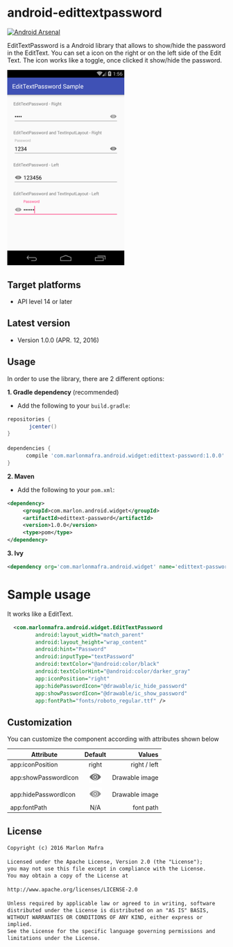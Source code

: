 android-edittextpassword
===============

[![Android Arsenal](https://img.shields.io/badge/Android%20Arsenal-android--edittextpassword-brightgreen.svg?style=flat)](http://android-arsenal.com/details/1/3548)

EditTextPassword is a Android library that allows to show/hide the password in the EditText. You can set a icon on the right or on the left side of the Edit Text.
The icon works like a toggle, once clicked it show/hide the password.

<img width="270" src="./screenshots/sample.png" />

Target platforms
---

- API level 14 or later

Latest version
---

- Version 1.0.0  (APR. 12, 2016)

Usage
---

In order to use the library, there are 2 different options:

**1. Gradle dependency** (recommended)

 - 	Add the following to your `build.gradle`:
 ```gradle
repositories {
	    jcenter()
}

dependencies {
	   compile 'com.marlonmafra.android.widget:edittext-password:1.0.0'
}
```

**2. Maven**
- Add the following to your `pom.xml`:

 ```xml
<dependency>
      <groupId>com.marlon.android.widget</groupId>
      <artifactId>edittext-password</artifactId>
      <version>1.0.0</version>
      <type>pom</type>
</dependency>
```

**3. Ivy**

 ```xml
<dependency org='com.marlonmafra.android.widget' name='edittext-password' rev='1.0.0'/>
```

# Sample usage

It works like a EditText.

```xml
  <com.marlonmafra.android.widget.EditTextPassword
         android:layout_width="match_parent"
         android:layout_height="wrap_content"
         android:hint="Password"
         android:inputType="textPassword"
         android:textColor="@android:color/black"
         android:textColorHint="@android:color/darker_gray"
         app:iconPosition="right"
         app:hidePasswordIcon="@drawable/ic_hide_password"
         app:showPasswordIcon="@drawable/ic_show_password"
         app:fontPath="fonts/roboto_regular.ttf" />
```

## Customization

You can customize the component according with attributes shown below

| Attribute             | Default       | Values  |
| ----------------------|:-------------:| -----:|
| app:iconPosition      | right         | right / left |
| app:showPasswordIcon  | <img width="30" src="./edittext-password/src/main/res/drawable-xhdpi/ic_show_password.png" /> | Drawable image |
| app:hidePasswordIcon  | <img width="30" src="./edittext-password/src/main/res/drawable-xhdpi/ic_hide_password.png" /> | Drawable image |
| app:fontPath          | N/A      |    font path |

License
---

	Copyright (c) 2016 Marlon Mafra

    Licensed under the Apache License, Version 2.0 (the "License");
    you may not use this file except in compliance with the License.
    You may obtain a copy of the License at

    http://www.apache.org/licenses/LICENSE-2.0

    Unless required by applicable law or agreed to in writing, software
    distributed under the License is distributed on an "AS IS" BASIS,
    WITHOUT WARRANTIES OR CONDITIONS OF ANY KIND, either express or implied.
    See the License for the specific language governing permissions and
    limitations under the License.

